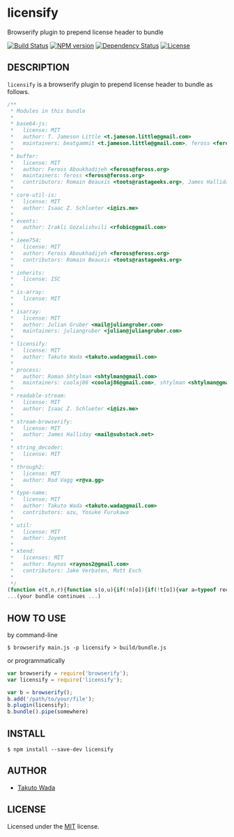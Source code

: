 licensify
================================

Browserify plugin to prepend license header to bundle

[![Build Status][travis-image]][travis-url]
[![NPM version][npm-image]][npm-url]
[![Dependency Status][depstat-image]][depstat-url]
[![License][license-image]][license-url]


DESCRIPTION
---------------------------------------

`licensify` is a browserify plugin to prepend license header to bundle as follows.

```javascript
/**
 * Modules in this bundle
 * 
 * base64-js:
 *   license: MIT
 *   author: T. Jameson Little <t.jameson.little@gmail.com>
 *   maintainers: beatgammit <t.jameson.little@gmail.com>, feross <feross@feross.org>
 * 
 * buffer:
 *   license: MIT
 *   author: Feross Aboukhadijeh <feross@feross.org>
 *   maintainers: feross <feross@feross.org>
 *   contributors: Romain Beauxis <toots@rastageeks.org>, James Halliday <mail@substack.net>
 * 
 * core-util-is:
 *   license: MIT
 *   author: Isaac Z. Schlueter <i@izs.me>
 * 
 * events:
 *   author: Irakli Gozalishvili <rfobic@gmail.com>
 * 
 * ieee754:
 *   license: MIT
 *   author: Feross Aboukhadijeh <feross@feross.org>
 *   contributors: Romain Beauxis <toots@rastageeks.org>
 * 
 * inherits:
 *   license: ISC
 * 
 * is-array:
 *   license: MIT
 * 
 * isarray:
 *   license: MIT
 *   author: Julian Gruber <mail@juliangruber.com>
 *   maintainers: juliangruber <julian@juliangruber.com>
 * 
 * licensify:
 *   license: MIT
 *   author: Takuto Wada <takuto.wada@gmail.com>
 * 
 * process:
 *   author: Roman Shtylman <shtylman@gmail.com>
 *   maintainers: coolaj86 <coolaj86@gmail.com>, shtylman <shtylman@gmail.com>
 * 
 * readable-stream:
 *   license: MIT
 *   author: Isaac Z. Schlueter <i@izs.me>
 * 
 * stream-browserify:
 *   license: MIT
 *   author: James Halliday <mail@substack.net>
 * 
 * string_decoder:
 *   license: MIT
 * 
 * through2:
 *   license: MIT
 *   author: Rod Vagg <r@va.gg>
 * 
 * type-name:
 *   license: MIT
 *   author: Takuto Wada <takuto.wada@gmail.com>
 *   contributors: azu, Yosuke Furukawa
 * 
 * util:
 *   license: MIT
 *   author: Joyent
 * 
 * xtend:
 *   licenses: MIT
 *   author: Raynos <raynos2@gmail.com>
 *   contributors: Jake Verbaten, Matt Esch
 * 
 */
(function e(t,n,r){function s(o,u){if(!n[o]){if(!t[o]){var a=typeof require=="function"&&require;if(!u&&a)return a(o,!0);if(i)return i(o,!0);var f=new Error("Cannot find module '"+o+"'");throw f.code="MODULE_NOT_FOUND",f}var l=n[o]={exports:{}};t[o][0].call(l.exports,function(e){var n=t[o][1][e];return s(n?n:e)},l,l.exports,e,t,n,r)}return n[o].exports}var i=typeof require=="function"&&require;for(var o=0;o<r.length;o++)s(r[o]);return s})({1:[function(require,module,exports){
...(your bundle continues ...)
```


HOW TO USE
---------------------------------------

by command-line

```
$ browserify main.js -p licensify > build/bundle.js 
```

or programmatically

```javascript
var browserify = require('browserify');
var licensify = require('licensify');

var b = browserify();
b.add('/path/to/your/file');
b.plugin(licensify);
b.bundle().pipe(somewhere)
```


INSTALL
---------------------------------------

```
$ npm install --save-dev licensify
```


AUTHOR
---------------------------------------
* [Takuto Wada](http://github.com/twada)


LICENSE
---------------------------------------
Licensed under the [MIT](http://twada.mit-license.org/) license.


[npm-url]: https://npmjs.org/package/licensify
[npm-image]: https://badge.fury.io/js/licensify.svg

[travis-url]: http://travis-ci.org/twada/licensify
[travis-image]: https://secure.travis-ci.org/twada/licensify.svg?branch=master

[depstat-url]: https://gemnasium.com/twada/licensify
[depstat-image]: https://gemnasium.com/twada/licensify.svg

[license-url]: http://twada.mit-license.org/2014-2015
[license-image]: http://img.shields.io/badge/license-MIT-brightgreen.svg
